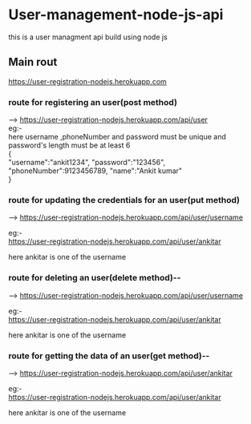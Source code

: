 # User-management-node-js-api
this is a user managment api build using  node js
## Main rout
https://user-registration-nodejs.herokuapp.com

### route for registering an user(post method) 
-->  https://user-registration-nodejs.herokuapp.com/api/user
\
eg:-
\
here username ,phoneNumber and password must be unique and password's length must be at least 6 
\
{
\
  "username":"ankit1234",
  "password":"123456",
  "phoneNumber":9123456789,
  "name":"Ankit kumar"
  \
}

### route for updating the credentials for  an user(put method)
-->  https://user-registration-nodejs.herokuapp.com/api/user/username

eg:-\
https://user-registration-nodejs.herokuapp.com/api/user/ankitar

here ankitar is one of the username


### route for deleting an user(delete method)--
-->  https://user-registration-nodejs.herokuapp.com/api/user/username

eg:-\
https://user-registration-nodejs.herokuapp.com/api/user/ankitar


here ankitar is one of the username


### route for getting the data of  an user(get method)--
-->  https://user-registration-nodejs.herokuapp.com/api/user/ankitar

eg:-\
https://user-registration-nodejs.herokuapp.com/api/user/ankitar

here ankitar is one of the username

